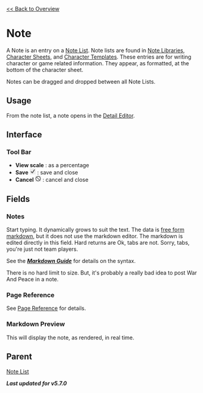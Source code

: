 [<< Back to Overview](./Overview.md "Overview")

# Note
A Note is an entry on a [Note List](./Note.md "Note"). Note lists are found in [Note Libraries](./Library%20Tree.md "Library Tree: Note"), [Character Sheets](./Character%20Sheet.md "Character Sheet"), and [Character Templates](./Character%20Template.md "Character Template"). These entries are for writing character or game related information. They appear, as formatted, at the bottom of the character sheet.

Notes can be dragged and dropped between all Note Lists.

## Usage
From the note list, a note opens in the [Detail Editor](./Detail%20Editor.md "Detail Editor").

## Interface
### Tool Bar
- **View scale** : as a percentage
- **Save ![](./img/check.png "Save")** :  save and close
- **Cancel ![](./img/no.png "Cancel")** : cancel and close

## Fields
### Notes
Start typing. It dynamically grows to suit the text. The data is [free form](./Free-Form%20Data.md "Free-Form Data") [markdown](./Markdown.md "Markdown"), but it does not use the markdown editor. The markdown is edited directly in this field. Hard returns are Ok, tabs are not. Sorry, tabs, you're just not team players.

See the ***[Markdown Guide](../Markdown%20Guide.md "Markdown Guide")*** for details on the syntax.

There is no hard limit to size. But, it's probably a really bad idea to post War And Peace in a note.

### Page Reference
See [Page Reference](./Page%20Reference.md "Page Reference") for details.

### Markdown Preview
This will display the note, as rendered, in real time.

## Parent
[Note List](./Note%20List.md "Note List")

***Last updated for v5.7.0***